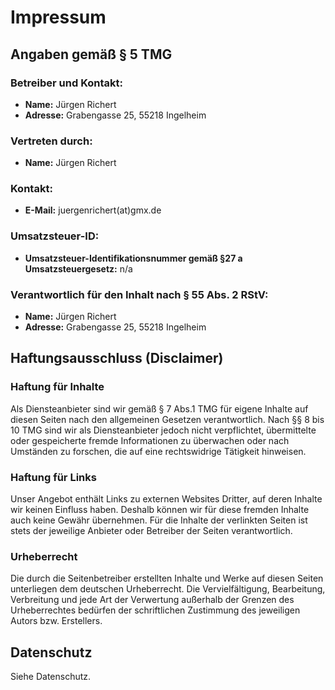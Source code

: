 # Impressum

## Angaben gemäß § 5 TMG

### Betreiber und Kontakt:
- **Name:** Jürgen Richert
- **Adresse:** Grabengasse 25, 55218 Ingelheim

### Vertreten durch:
- **Name:** Jürgen Richert

### Kontakt:
- **E-Mail:** juergenrichert(at)gmx.de

### Umsatzsteuer-ID:
- **Umsatzsteuer-Identifikationsnummer gemäß §27 a Umsatzsteuergesetz:** n/a

### Verantwortlich für den Inhalt nach § 55 Abs. 2 RStV:
- **Name:** Jürgen Richert
- **Adresse:** Grabengasse 25, 55218 Ingelheim

## Haftungsausschluss (Disclaimer)

### Haftung für Inhalte
Als Diensteanbieter sind wir gemäß § 7 Abs.1 TMG für eigene Inhalte auf diesen Seiten nach den allgemeinen Gesetzen verantwortlich. Nach §§ 8 bis 10 TMG sind wir als Diensteanbieter jedoch nicht verpflichtet, übermittelte oder gespeicherte fremde Informationen zu überwachen oder nach Umständen zu forschen, die auf eine rechtswidrige Tätigkeit hinweisen.

### Haftung für Links
Unser Angebot enthält Links zu externen Websites Dritter, auf deren Inhalte wir keinen Einfluss haben. Deshalb können wir für diese fremden Inhalte auch keine Gewähr übernehmen. Für die Inhalte der verlinkten Seiten ist stets der jeweilige Anbieter oder Betreiber der Seiten verantwortlich.

### Urheberrecht
Die durch die Seitenbetreiber erstellten Inhalte und Werke auf diesen Seiten unterliegen dem deutschen Urheberrecht. Die Vervielfältigung, Bearbeitung, Verbreitung und jede Art der Verwertung außerhalb der Grenzen des Urheberrechtes bedürfen der schriftlichen Zustimmung des jeweiligen Autors bzw. Erstellers.

## Datenschutz
Siehe Datenschutz.
